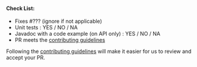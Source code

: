 #### Check List:
* Fixes #??? (ignore if not applicable)
* Unit tests : YES / NO / NA
* Javadoc with a code example (on API only) : YES / NO / NA
* PR meets the [contributing guidelines](https://github.com/assertj/assertj-core/blob/main/CONTRIBUTING.md)

Following the [contributing guidelines](https://github.com/assertj/assertj-core/blob/main/CONTRIBUTING.md) will make it easier for us to review and accept your PR.
